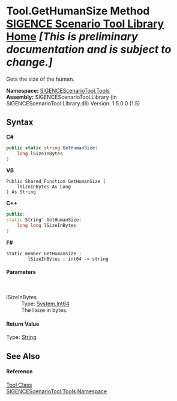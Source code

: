 # Tool.GetHumanSize Method <a href="https://github.com/ObiWanLansi/SIGENCE-Scenario-Tool">SIGENCE Scenario Tool Library Home</a> _**\[This is preliminary documentation and is subject to change.\]**_

Gets the size of the human.

**Namespace:**&nbsp;<a href="ed07aae6-c2f9-b6d8-effe-51b38a92d007.md">SIGENCEScenarioTool.Tools</a><br />**Assembly:**&nbsp;SIGENCEScenarioTool.Library (in SIGENCEScenarioTool.Library.dll) Version: 1.5.0.0 (1.5)

## Syntax

**C#**<br />
``` C#
public static string GetHumanSize(
	long lSizeInBytes
)
```

**VB**<br />
``` VB
Public Shared Function GetHumanSize ( 
	lSizeInBytes As Long
) As String
```

**C++**<br />
``` C++
public:
static String^ GetHumanSize(
	long long lSizeInBytes
)
```

**F#**<br />
``` F#
static member GetHumanSize : 
        lSizeInBytes : int64 -> string 

```


#### Parameters
&nbsp;<dl><dt>lSizeInBytes</dt><dd>Type: <a href="http://msdn2.microsoft.com/en-us/library/6yy583ek" target="_blank">System.Int64</a><br />The l size in bytes.</dd></dl>

#### Return Value
Type: <a href="http://msdn2.microsoft.com/en-us/library/s1wwdcbf" target="_blank">String</a><br />

## See Also


#### Reference
<a href="0f11bed1-56db-bee7-ff5e-769b1bad5491.md">Tool Class</a><br /><a href="ed07aae6-c2f9-b6d8-effe-51b38a92d007.md">SIGENCEScenarioTool.Tools Namespace</a><br />